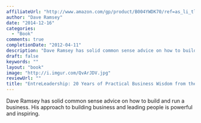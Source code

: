 ```yaml
---
affiliateUrl: "http://www.amazon.com/gp/product/B004YWDK70/ref=as_li_tl?ie=UTF8&camp=1789&creative=390957&creativeASIN=B004YWDK70&linkCode=as2&tag=jaktre-20&linkId=2ULRQ6BJJX7GEAHS"
author: "Dave Ramsey"
date: "2014-12-16"
categories:
  - "Book"
comments: true
completionDate: "2012-04-11"
description: "Dave Ramsey has solid common sense advice on how to build and run a business.  His approach to building business and leading people is powerful and in"
draft: false
keywords: ""
layout: "book"
image: "http://i.imgur.com/QvArJDV.jpg"
reviewUrl: ""
title: "EntreLeadership: 20 Years of Practical Business Wisdom from the Trenches"
---
```


Dave Ramsey has solid common sense advice on how to build and run a business.  His approach to building business and leading people is powerful and inspiring.
